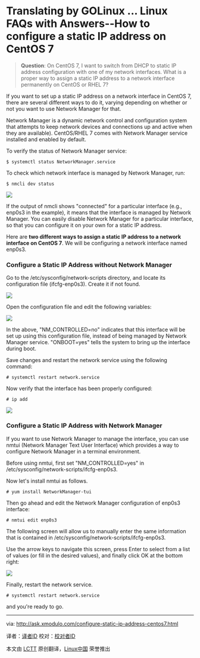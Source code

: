 Translating by GOLinux ...
Linux FAQs with Answers--How to configure a static IP address on CentOS 7
================================================================================
> **Question**: On CentOS 7, I want to switch from DHCP to static IP address configuration with one of my network interfaces. What is a proper way to assign a static IP address to a network interface permanently on CentOS or RHEL 7? 

If you want to set up a static IP address on a network interface in CentOS 7, there are several different ways to do it, varying depending on whether or not you want to use Network Manager for that.

Network Manager is a dynamic network control and configuration system that attempts to keep network devices and connections up and active when they are available). CentOS/RHEL 7 comes with Network Manager service installed and enabled by default.

To verify the status of Network Manager service:

    $ systemctl status NetworkManager.service

To check which network interface is managed by Network Manager, run:

    $ nmcli dev status 

![](https://farm4.staticflickr.com/3861/15295802711_a102a3574d_z.jpg)

If the output of nmcli shows "connected" for a particular interface (e.g., enp0s3 in the example), it means that the interface is managed by Network Manager. You can easily disable Network Manager for a particular interface, so that you can configure it on your own for a static IP address.

Here are **two different ways to assign a static IP address to a network interface on CentOS 7**. We will be configuring a network interface named enp0s3.

### Configure a Static IP Address without Network Manager ###

Go to the /etc/sysconfig/network-scripts directory, and locate its configuration file (ifcfg-enp0s3). Create it if not found.

![](https://farm4.staticflickr.com/3911/15112399977_d3df8e15f5_z.jpg)

Open the configuration file and edit the following variables:

![](https://farm4.staticflickr.com/3880/15112184199_f4cbf269a6.jpg)

In the above, "NM_CONTROLLED=no" indicates that this interface will be set up using this configuration file, instead of being managed by Network Manager service. "ONBOOT=yes" tells the system to bring up the interface during boot.

Save changes and restart the network service using the following command:

    # systemctl restart network.service

Now verify that the interface has been properly configured:

    # ip add 

![](https://farm6.staticflickr.com/5593/15112397947_ac69a33fb4_z.jpg)

### Configure a Static IP Address with Network Manager ###

If you want to use Network Manager to manage the interface, you can use nmtui (Network Manager Text User Interface) which provides a way to configure Network Manager in a terminal environment.

Before using nmtui, first set "NM_CONTROLLED=yes" in /etc/sysconfig/network-scripts/ifcfg-enp0s3.

Now let's install nmtui as follows.

    # yum install NetworkManager-tui

Then go ahead and edit the Network Manager configuration of enp0s3 interface:

    # nmtui edit enp0s3 

The following screen will allow us to manually enter the same information that is contained in /etc/sysconfig/network-scripts/ifcfg-enp0s3.

Use the arrow keys to navigate this screen, press Enter to select from a list of values (or fill in the desired values), and finally click OK at the bottom right:

![](https://farm4.staticflickr.com/3878/15295804521_4165c97828_z.jpg)

Finally, restart the network service.

    # systemctl restart network.service

and you're ready to go.

--------------------------------------------------------------------------------

via: http://ask.xmodulo.com/configure-static-ip-address-centos7.html

译者：[译者ID](https://github.com/译者ID)
校对：[校对者ID](https://github.com/校对者ID)

本文由 [LCTT](https://github.com/LCTT/TranslateProject) 原创翻译，[Linux中国](http://linux.cn/) 荣誉推出
